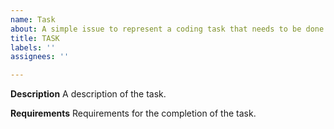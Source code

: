 ```yaml
---
name: Task
about: A simple issue to represent a coding task that needs to be done.
title: TASK
labels: ''
assignees: ''

---
```


**Description**
A description of the task.

**Requirements**
Requirements for the completion of the task.
